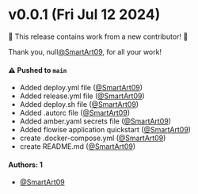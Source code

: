 # v0.0.1 (Fri Jul 12 2024)

:tada: This release contains work from a new contributor! :tada:

Thank you, null[@SmartArt09](https://github.com/SmartArt09), for all your work!

#### ⚠️ Pushed to `main`

- Added deploy.yml file ([@SmartArt09](https://github.com/SmartArt09))
- Added release.yml file ([@SmartArt09](https://github.com/SmartArt09))
- Added deploy.sh file ([@SmartArt09](https://github.com/SmartArt09))
- Added .autorc file ([@SmartArt09](https://github.com/SmartArt09))
- Added amber.yaml secrets file ([@SmartArt09](https://github.com/SmartArt09))
- Added flowise application quickstart ([@SmartArt09](https://github.com/SmartArt09))
- create .docker-compose.yml ([@SmartArt09](https://github.com/SmartArt09))
- create README.md ([@SmartArt09](https://github.com/SmartArt09))

#### Authors: 1

- [@SmartArt09](https://github.com/SmartArt09)
